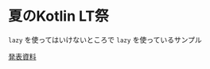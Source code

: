 # 夏のKotlin LT祭

`lazy` を使ってはいけないところで `lazy` を使っているサンプル

[発表資料](https://esa-pages.io/p/sharing/2909/posts/608/7eb64f1c5a94796959f9.html)

